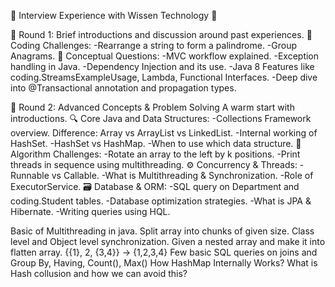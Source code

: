 🚀 Interview Experience with Wissen Technology 🚀

🔹 Round 1:
Brief introductions and discussion around past experiences.
🧩 Coding Challenges:
-Rearrange a string to form a palindrome.
-Group Anagrams.
🧠 Conceptual Questions:
-MVC workflow explained.
-Exception handling in Java.
-Dependency Injection and its use.
-Java 8 Features like coding.StreamsExampleUsage, Lambda, Functional Interfaces.
-Deep dive into @Transactional annotation and propagation types.

🔹 Round 2: Advanced Concepts & Problem Solving
A warm start with introductions.
🔍 Core Java and Data Structures:
-Collections Framework overview.
Difference: Array vs ArrayList vs LinkedList.
-Internal working of HashSet.
-HashSet vs HashMap.
-When to use which data structure.
🔄 Algorithm Challenges:
-Rotate an array to the left by k positions.
-Print threads in sequence using multithreading.
⚙️ Concurrency & Threads:
-Runnable vs Callable.
-What is Multithreading & Synchronization.
-Role of ExecutorService.
🗃️ Database & ORM:
-SQL query on Department and coding.Student tables.
-Database optimization strategies.
-What is JPA & Hibernate.
-Writing queries using HQL.

Basic of Multithreading in java. Split array into chunks of given size. Class level and Object level synchronization.
Given a nested array and make it into flatten array. {{1}, 2, {3,4}} -&gt; {1,2,3,4} Few basic SQL queries on joins and
Group By, Having, Count(), Max() How HashMap Internally Works? What is Hash collusion and how we can avoid this?